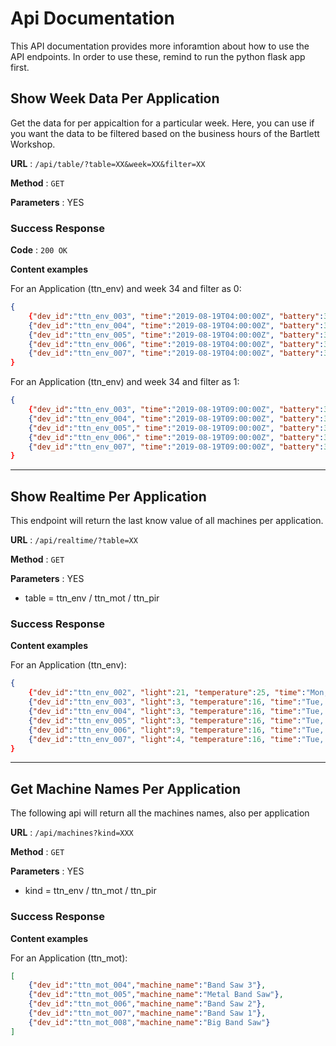# Api Documentation
This API documentation provides more inforamtion about how to use the API endpoints. In order to use these, remind to run the python flask app first. 


## Show Week Data Per Application
Get the data for per appicaltion for a particular week. Here, you can use if you want the data to be filtered based on the business hours of the Bartlett Workshop.

**URL** : `/api/table/?table=XX&week=XX&filter=XX`

**Method** : `GET`

**Parameters** : YES

### Success Response

**Code** : `200 OK`

**Content examples**

For an Application (ttn_env) and week 34 and filter as 0:

```json
{
    {"dev_id":"ttn_env_003", "time":"2019-08-19T04:00:00Z", "battery":3590.0,"light":13.0, "temperature":22.0},
    {"dev_id":"ttn_env_004", "time":"2019-08-19T04:00:00Z", "battery":3564.0,"light":15.0, "temperature":23.0},
    {"dev_id":"ttn_env_005", "time":"2019-08-19T04:00:00Z", "battery":3550.0,"light":20.0, "temperature":22.0},
    {"dev_id":"ttn_env_006", "time":"2019-08-19T04:00:00Z", "battery":3556.0,"light":17.0, "temperature":22.0},
    {"dev_id":"ttn_env_007", "time":"2019-08-19T04:00:00Z", "battery":3564.0,"light":14.0, "temperature":22.0}
}
```

For an Application (ttn_env) and week 34 and filter as 1:


```json
{
    {"dev_id":"ttn_env_003", "time":"2019-08-19T09:00:00Z", "battery":3582.0,"light":16.0, "temperature":22.0},
    {"dev_id":"ttn_env_004", "time":"2019-08-19T09:00:00Z", "battery":3556.0,"light":19.0, "temperature":22.0},
    {"dev_id":"ttn_env_005"," time":"2019-08-19T09:00:00Z", "battery":3538.0,"light":22.0, "temperature":22.0},
    {"dev_id":"ttn_env_006"," time":"2019-08-19T09:00:00Z", "battery":3550.0,"light":27.25, "temperature":22.25},
    {"dev_id":"ttn_env_007", "time":"2019-08-19T09:00:00Z", "battery":3550.0,"light":28.0, "temperature":22.0}
}
```


----
## Show Realtime Per Application
This endpoint will return the last know value of all machines per application. 

**URL** : `/api/realtime/?table=XX`

**Method** : `GET`

**Parameters** : YES
    
* table = ttn_env / ttn_mot / ttn_pir

### Success Response

**Content examples**

For an Application (ttn_env):

```json
{
    {"dev_id":"ttn_env_002", "light":21, "temperature":25, "time":"Mon, 12 Aug 2019 10:19:31 GMT"},
    {"dev_id":"ttn_env_003", "light":3, "temperature":16, "time":"Tue, 27 Aug 2019 15:05:50 GMT"},
    {"dev_id":"ttn_env_004", "light":3, "temperature":16, "time":"Tue, 27 Aug 2019 13:15:58 GMT"},
    {"dev_id":"ttn_env_005", "light":3, "temperature":16, "time":"Tue, 27 Aug 2019 07:23:04 GMT"},
    {"dev_id":"ttn_env_006", "light":9, "temperature":16, "time":"Tue, 27 Aug 2019 20:11:51 GMT"},
    {"dev_id":"ttn_env_007", "light":4, "temperature":16, "time":"Tue, 27 Aug 2019 07:56:24 GMT"}
}
```

----
## Get Machine Names Per Application
The following api will return all the machines names, also per application

**URL** : `/api/machines?kind=XXX`

**Method** : `GET`

**Parameters** : YES

* kind = ttn_env / ttn_mot / ttn_pir

### Success Response

**Content examples**

For an Application (ttn_mot):

```json
[
    {"dev_id":"ttn_mot_004","machine_name":"Band Saw 3"},
    {"dev_id":"ttn_mot_005","machine_name":"Metal Band Saw"},
    {"dev_id":"ttn_mot_006","machine_name":"Band Saw 2"},
    {"dev_id":"ttn_mot_007","machine_name":"Band Saw 1"},
    {"dev_id":"ttn_mot_008","machine_name":"Big Band Saw"}
]
```



